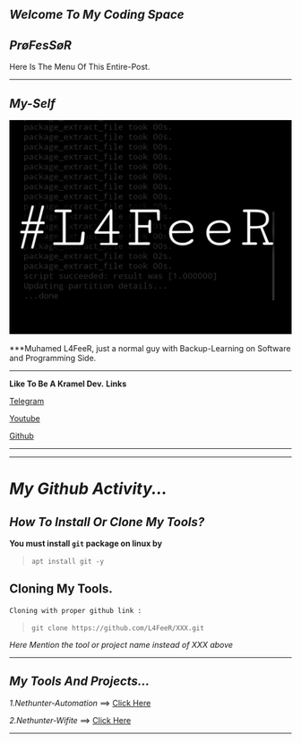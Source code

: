 ## ***Welcome To My Coding Space***


## ***PrøFesSøR***


Here Is The Menu Of This Entire-Post.

* * *


##     ***My-Self***

![L4FeeR](assets/l4feer.png)

  ***Muhamed L4FeeR, just a normal guy with Backup-Learning on Software and Programming Side. 
***

**Like To Be A Kramel Dev.**
    **Links**

   [Telegram](https://t.me/kali_nethunter_android)

   [Youtube](https://youtube.com/channel/UCOB6x1Bn0dpBk0ZOHcARKYQ)

   [Github](https://github.com/L4FeeR)

 * * * 


* * *

# ***My Github Activity...***


## ***How To Install Or Clone My Tools?***

**You must install `git` package on linux by**
>    `apt install git -y`



## **Cloning My Tools.**

    Cloning with proper github link :

  >`git clone https://github.com/L4FeeR/XXX.git`


 *Here Mention the tool or project name instead of XXX above*


* * *

## ***My Tools And Projects...***

 *1.Nethunter-Automation* ==> [Click Here](https://github.com/L4FeeR/Nethunter-Automation)

 *2.Nethunter-Wifite*     ==> [Click Here](https://github.com/L4FeeR/NH-Wifite)


* * *
